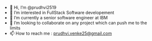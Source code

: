 - 👋 Hi, I’m @prudhvi2519
- 👀 I’m interested in FullStack Software developement
- 🌱 I’m currently a senior software engineer at IBM
- 💞️ I’m looking to collaborate on any project which can push me to the limits
- 📫 How to reach me  : prudhvi.venke25@gmail.com

<!---
prudhvi2519/prudhvi2519 is a ✨ special ✨ repository because its `README.md` (this file) appears on your GitHub profile.
You can click the Preview link to take a look at your changes.
--->
